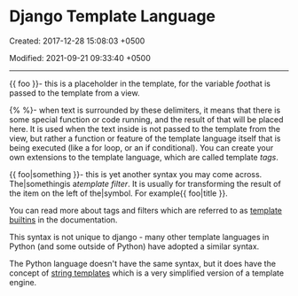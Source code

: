 # Django Template Language

Created: 2017-12-28 15:08:03 +0500

Modified: 2021-09-21 09:33:40 +0500

---

{{ foo }}- this is a placeholder in the template, for the variable *foo*that is passed to the template from a view.

{% %}- when text is surrounded by these delimiters, it means that there is some special function or code running, and the result of that will be placed here. It is used when the text inside is not passed to the template from the view, but rather a function or feature of the template language itself that is being executed (like a for loop, or an if conditional). You can create your own extensions to the template language, which are called template *tags*.

{{ foo|something }}- this is yet another syntax you may come across. The|somethingis a*template filter*. It is usually for transforming the result of the item on the left of the|symbol. For example{{ foo|title }}.

You can read more about tags and filters which are referred to as [template builtins](https://docs.djangoproject.com/en/1.9/ref/templates/builtins/) in the documentation.

This syntax is not unique to django - many other template languages in Python (and some outside of Python) have adopted a similar syntax.

The Python language doesn't have the same syntax, but it does have the concept of [string templates](https://docs.python.org/2/library/string.html#template-strings) which is a very simplified version of a template engine.
